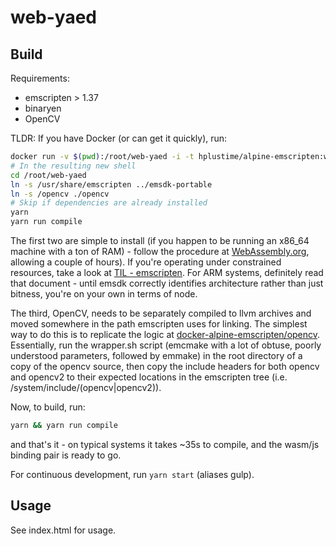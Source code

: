 # web-yaed

## Build

Requirements:
* emscripten > 1.37
* binaryen
* OpenCV

TLDR: If you have Docker (or can get it quickly), run:
```bash
docker run -v $(pwd):/root/web-yaed -i -t hplustime/alpine-emscripten:wasm-opencv-latest /bin/bash
# In the resulting new shell
cd /root/web-yaed
ln -s /usr/share/emscripten ../emsdk-portable
ln -s /opencv ./opencv
# Skip if dependencies are already installed
yarn
yarn run compile
```

The first two are simple to install (if you happen to be running an x86_64 machine with a ton of RAM) - follow the procedure at [WebAssembly.org](https://webassembly.org/getting-started/developers-guide/), allowing a couple of hours). If you're operating under constrained resources, take a look at [TIL - emscripten](https://github.com/H-Plus-Time/TIL/blob/master/emscripten.md). For ARM systems, definitely read that document - until emsdk correctly identifies architecture rather than just bitness, you're on your own in terms of node.

The third, OpenCV, needs to be separately compiled to llvm archives and moved 
somewhere in the path emscripten uses for linking. The simplest way to do this
is to replicate the logic at [docker-alpine-emscripten/opencv](https://github.com/H-Plus-Time/docker-alpine-emscripten/tree/master/opencv).
Essentially, run the wrapper.sh script (emcmake with a lot of obtuse, poorly understood parameters, followed by emmake) in the root directory of a copy of the opencv source, then copy the include headers for both opencv and opencv2 to their expected locations in the emscripten tree (i.e. <emsdk-root>/system/include/(opencv|opencv2)).

Now, to build, run:
```bash
yarn && yarn run compile
```

and that's it - on typical systems it takes ~35s to compile, and the wasm/js binding pair is ready to go.

For continuous development, run `yarn start` (aliases gulp).

## Usage
See index.html for usage.

